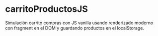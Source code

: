 # carritoProductosJS
Simulación carrito compras con JS vanilla usando renderizado moderno con fragment en el DOM y guardando productos en el localStorage.
